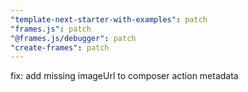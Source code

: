```yaml
---
"template-next-starter-with-examples": patch
"frames.js": patch
"@frames.js/debugger": patch
"create-frames": patch
---
```


fix: add missing imageUrl to composer action metadata
